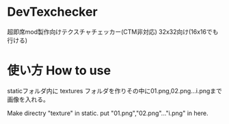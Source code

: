 # DevTexchecker
超即席mod製作向けテクスチャチェッカー(CTM非対応)
32x32向け(16x16でも行ける)

# 使い方 How to use

staticフォルダ内に textures フォルダを作りその中に01.png,02.png...i.pngまで画像を入れる。

Make directry "texture" in static.
put "01.png","02.png"..."i.png" in here.

